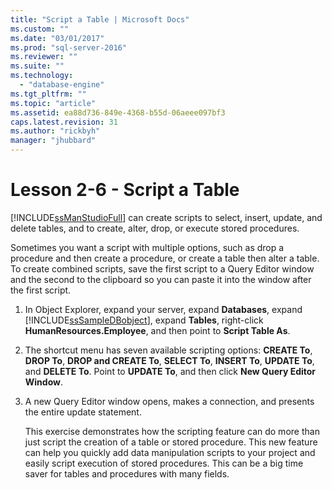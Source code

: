 ```yaml
---
title: "Script a Table | Microsoft Docs"
ms.custom: ""
ms.date: "03/01/2017"
ms.prod: "sql-server-2016"
ms.reviewer: ""
ms.suite: ""
ms.technology: 
  - "database-engine"
ms.tgt_pltfrm: ""
ms.topic: "article"
ms.assetid: ea88d736-849e-4368-b55d-06aeee097bf3
caps.latest.revision: 31
ms.author: "rickbyh"
manager: "jhubbard"
---
```

# Lesson 2-6 - Script a Table
[!INCLUDE[ssManStudioFull](../../../advanced-analytics/r-services/includes/ssmanstudiofull-md.md)] can create scripts to select, insert, update, and delete tables, and to create, alter, drop, or execute stored procedures.  
  
Sometimes you want a script with multiple options, such as drop a procedure and then create a procedure, or create a table then alter a table. To create combined scripts, save the first script to a Query Editor window and the second to the clipboard so you can paste it into the window after the first script.  
  
 
1.  In Object Explorer, expand your server, expand **Databases**, expand [!INCLUDE[ssSampleDBobject](../../../database-engine/availability-groups/windows/includes/sssampledbobject-md.md)], expand **Tables**, right-click **HumanResources.Employee**, and then point to **Script Table As**.  
  
2.  The shortcut menu has seven available scripting options: **CREATE To**, **DROP To**, **DROP and CREATE To**, **SELECT To**, **INSERT To**, **UPDATE To**, and **DELETE To**. Point to **UPDATE To**, and then click **New Query Editor Window**.  
  
3.  A new Query Editor window opens, makes a connection, and presents the entire update statement.  
  
    This exercise demonstrates how the scripting feature can do more than just script the creation of a table or stored procedure. This new feature can help you quickly add data manipulation scripts to your project and easily script execution of stored procedures. This can be a big time saver for tables and procedures with many fields.  
  
 
  
  
  
